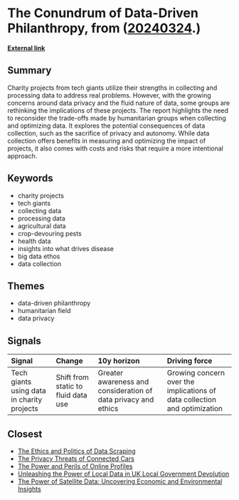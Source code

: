 # __The Conundrum of Data-Driven Philanthropy__, from ([20240324](https://kghosh.substack.com/p/20240324).)

__[External link](https://restofworld.org/2024/exporter-big-data-platforms-humanitarian-privacy/?utm_source=Rest%20of%20World%20Newsletter&utm_campaign=6dbbab00aa-EMAIL_CAMPAIGN_2024_02_26_06_37&utm_medium=email&utm_term=0_b91e039431-6dbbab00aa-%5BLIST_EMAIL_ID%5D)__



## Summary

Charity projects from tech giants utilize their strengths in collecting and processing data to address real problems. However, with the growing concerns around data privacy and the fluid nature of data, some groups are rethinking the implications of these projects. The report highlights the need to reconsider the trade-offs made by humanitarian groups when collecting and optimizing data. It explores the potential consequences of data collection, such as the sacrifice of privacy and autonomy. While data collection offers benefits in measuring and optimizing the impact of projects, it also comes with costs and risks that require a more intentional approach.

## Keywords

* charity projects
* tech giants
* collecting data
* processing data
* agricultural data
* crop-devouring pests
* health data
* insights into what drives disease
* big data ethos
* data collection

## Themes

* data-driven philanthropy
* humanitarian field
* data privacy

## Signals

| Signal                                     | Change                              | 10y horizon                                                    | Driving force                                                             |
|:-------------------------------------------|:------------------------------------|:---------------------------------------------------------------|:--------------------------------------------------------------------------|
| Tech giants using data in charity projects | Shift from static to fluid data use | Greater awareness and consideration of data privacy and ethics | Growing concern over the implications of data collection and optimization |

## Closest

* [The Ethics and Politics of Data Scraping](2703e9bdcf4fd2ee2214fd78aa4064dc)
* [The Privacy Threats of Connected Cars](cc8016bef53cadd0aadec4626a406982)
* [The Power and Perils of Online Profiles](f1d82c77bab293b0974aa46784ef1984)
* [Unleashing the Power of Local Data in UK Local Government Devolution](715753b68e3f5ba36be643d1ded0de93)
* [The Power of Satellite Data: Uncovering Economic and Environmental Insights](2c79a113d206a8ec8ec147422fcea12c)